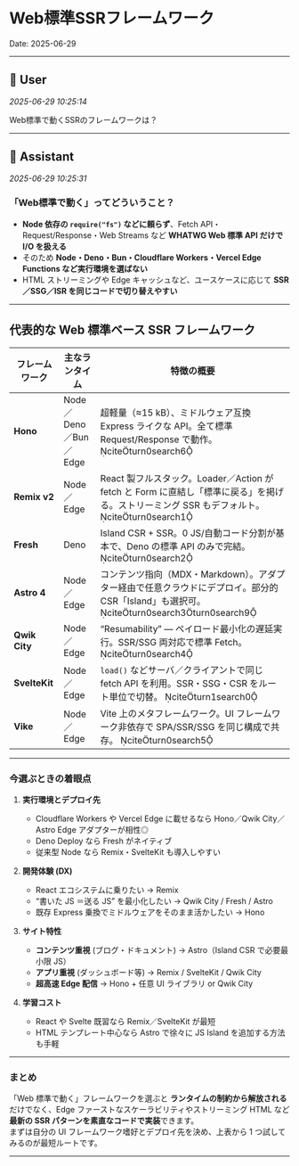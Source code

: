 # Web標準SSRフレームワーク

Date: 2025-06-29

---

## 👤 User
*2025-06-29 10:25:14*

Web標準で動くSSRのフレームワークは？

---

## 🤖 Assistant
*2025-06-29 10:25:31*

### 「Web標準で動く」ってどういうこと？
- **Node 依存の `require("fs")` などに頼らず**、Fetch API・Request/Response・Web Streams など **WHATWG Web 標準 API だけで I/O を扱える**  
- そのため **Node・Deno・Bun・Cloudflare Workers・Vercel Edge Functions など実行環境を選ばない**  
- HTML ストリーミングや Edge キャッシュなど、ユースケースに応じて **SSR／SSG／ISR を同じコードで切り替えやすい**

---

## 代表的な Web 標準ベース SSR フレームワーク

| フレームワーク | 主なランタイム | 特徴の概要 |
|---|---|---|
| **Hono** | Node／Deno／Bun／Edge | 超軽量（≈15 kB）、ミドルウェア互換 Express ライクな API。全て標準 Request/Response で動作。 citeturn0search6 |
| **Remix v2** | Node／Edge | React 製フルスタック。Loader／Action が fetch と Form に直結し「標準に戻る」を掲げる。ストリーミング SSR もデフォルト。 citeturn0search1 |
| **Fresh** | Deno | Island CSR + SSR。0 JS/自動コード分割が基本で、Deno の標準 API のみで完結。 citeturn0search2 |
| **Astro 4** | Node／Edge | コンテンツ指向（MDX・Markdown）。アダプター経由で任意クラウドにデプロイ。部分的 CSR「Island」も選択可。 citeturn0search3turn0search9 |
| **Qwik City** | Node／Edge | “Resumability” ― ペイロード最小化の遅延実行。SSR/SSG 両対応で標準 Fetch。 citeturn0search4 |
| **SvelteKit** | Node／Edge | `load()` などサーバ／クライアントで同じ fetch API を利用。SSR・SSG・CSR をルート単位で切替。 citeturn1search0 |
| **Vike** | Node／Edge | Vite 上のメタフレームワーク。UI フレームワーク非依存で SPA/SSR/SSG を同じ構成で共存。 citeturn0search5 |

---

### 今選ぶときの着眼点

1. **実行環境とデプロイ先**  
   - Cloudflare Workers や Vercel Edge に載せるなら Hono／Qwik City／Astro Edge アダプターが相性◎  
   - Deno Deploy なら Fresh がネイティブ  
   - 従来型 Node なら Remix・SvelteKit も導入しやすい

2. **開発体験 (DX)**  
   - React エコシステムに乗りたい → Remix  
   - “書いた JS ＝送る JS” を最小化したい → Qwik City / Fresh / Astro  
   - 既存 Express 乗換でミドルウェアをそのまま活かしたい → Hono

3. **サイト特性**  
   - **コンテンツ重視** (ブログ・ドキュメント) → Astro（Island CSR で必要最小限 JS）  
   - **アプリ重視** (ダッシュボード等) → Remix / SvelteKit / Qwik City  
   - **超高速 Edge 配信** → Hono + 任意 UI ライブラリ or Qwik City

4. **学習コスト**  
   - React や Svelte 既習なら Remix／SvelteKit が最短  
   - HTML テンプレート中心なら Astro で徐々に JS Island を追加する方法も手軽

---

### まとめ
「Web 標準で動く」フレームワークを選ぶと **ランタイムの制約から解放される**だけでなく、Edge ファーストなスケーラビリティやストリーミング HTML など **最新の SSR パターンを素直なコードで実装**できます。  
まずは自分の UI フレームワーク嗜好とデプロイ先を決め、上表から 1 つ試してみるのが最短ルートです。

---
